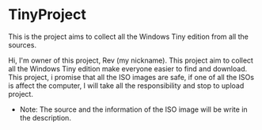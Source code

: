 # TinyProject
This is the project aims to collect all the Windows Tiny edition from all the sources.

Hi, I'm owner of this project, Rev (my nickname). This project aim to collect all the Windows Tiny edition make everyone easier to find and download. This project, i promise that all the ISO images are safe, if one of all the ISOs is affect the computer, I will take all the responsibility and stop to upload project.

* Note: The source and the information of the ISO image will be write in the description.
